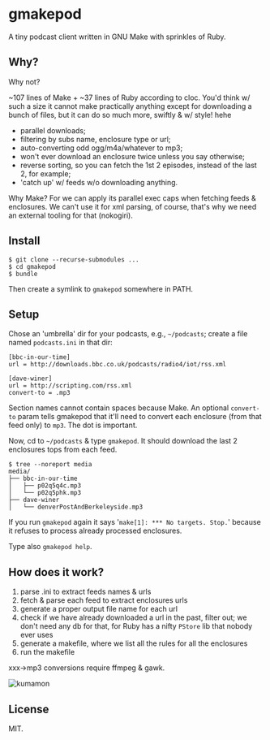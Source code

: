 # gmakepod

A tiny podcast client written in GNU Make with sprinkles of Ruby.

## Why?

Why not?

~107 lines of Make + ~37 lines of Ruby according to cloc. You'd think
w/ such a size it cannot make practically anything except for
downloading a bunch of files, but it can do so much more, swiftly & w/
style! hehe

* parallel downloads;
* filtering by subs name, enclosure type or url;
* auto-converting odd ogg/m4a/whatever to mp3;
* won't ever download an enclosure twice unless you say otherwise;
* reverse sorting, so you can fetch the 1st 2 episodes, instead of the
  last 2, for example;
* 'catch up' w/ feeds w/o downloading anything.

Why Make? For we can apply its parallel exec caps when fetching feeds
& enclosures. We can't use it for xml parsing, of course, that's why
we need an external tooling for that (nokogiri).

## Install

~~~
$ git clone --recurse-submodules ...
$ cd gmakepod
$ bundle
~~~

Then create a symlink to `gmakepod` somewhere in PATH.

## Setup

Chose an 'umbrella' dir for your podcasts, e.g., `~/podcasts`; create
a file named `podcasts.ini` in that dir:

~~~
[bbc-in-our-time]
url = http://downloads.bbc.co.uk/podcasts/radio4/iot/rss.xml

[dave-winer]
url = http://scripting.com/rss.xml
convert-to = .mp3
~~~

Section names cannot contain spaces because Make. An optional
`convert-to` param tells gmakepod that it'll need to convert each
enclosure (from that feed only) to `mp3`. The dot is important.

Now, cd to `~/podcasts` & type `gmakepod`. It should download the last
2 enclosures tops from each feed.

~~~
$ tree --noreport media
media/
├── bbc-in-our-time
│   ├── p02q5q4c.mp3
│   └── p02q5phk.mp3
├── dave-winer
│   └── denverPostAndBerkeleyside.mp3
~~~

If you run `gmakepod` again it says '`make[1]: *** No targets.
Stop.`' because it refuses to process already processed enclosures.

Type also `gmakepod help`.

## How does it work?

1. parse .ini to extract feeds names & urls
2. fetch & parse each feed to extract enclosures urls
3. generate a proper output file name for each url
4. check if we have already downloaded a url in the past, filter out;
   we don't need any db for that, for Ruby has a nifty `PStore` lib
   that nobody ever uses
5. generate a makefile, where we list all the rules for all the
   enclosures
6. run the makefile

xxx->mp3 conversions require ffmpeg & gawk.

![kumamon](https://ultraimg.com/images/2018/04/23/MTW8.jpg)

## License

MIT.
